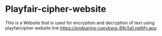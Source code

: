 ﻿# Playfair-cipher-website
This is a Website that is used for encryption and decryption of text using playfaircipher
website link:https://endearing-capybara-89c5a1.netlify.app
